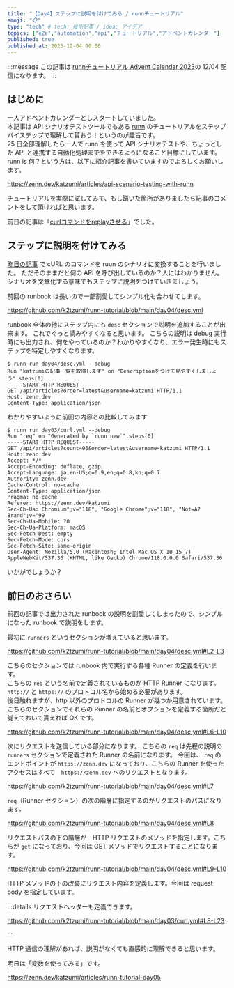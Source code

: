 ```yaml
---
title: "【Day4】ステップに説明を付けてみる / runnチュートリアル"
emoji: "📋"
type: "tech" # tech: 技術記事 / idea: アイデア
topics: ["e2e","automation","api","チュートリアル","アドベントカレンダー"]
published: true
published_at: 2023-12-04 00:00
---
```


:::message
この記事は [runnチュートリアル Advent Calendar 2023](https://qiita.com/advent-calendar/2023/runn-tutorial)の 12/04 配信になります。
:::

## はじめに

一人アドベントカレンダーとしスタートしていました。  
本記事は API シナリオテストツールでもある [runn](https://github.com/k1LoW/runn) のチュートリアルをステップバイステップで理解して貰おう！というのが趣旨です。  
25 日全部理解したら一人で runn を使って API シナリオテストや、ちょっとした API と連携する自動化処理までをできるようになること目標にしています。  
runn is 何？という方は、以下に紹介記事を書いていますのでよろしくお願いします。

https://zenn.dev/katzumi/articles/api-scenario-testing-with-runn

チュートリアルを実際に試してみて、もし躓いた箇所がありましたら記事のコメントをして頂ければと思います。

前日の記事は「[curlコマンドをreplayさせる](https://zenn.dev/katzumi/articles/runn-tutorial-day03)」でした。

## ステップに説明を付けてみる

[昨日の記事](https://zenn.dev/katzumi/articles/runn-tutorial-day03) で cURL のコマンドを ruun のシナリオに変換することを行いました。 
ただそのままだと何の API を呼び出しているのか？人にはわかりません。
シナリオを文章化する意味でもステップに説明をつけていきましょう。

前回の runbook は長いので一部割愛してシンプル化も合わせてします。

https://github.com/k2tzumi/runn-tutorial/blob/main/day04/desc.yml

runbook 全体の他にステップ内にも `desc` セクションで説明を追加することが出来ます。
これでぐっと読みやすくなると思います。
こちらの説明は debug 実行時にも出力され、何をやっているのか？わかりやすくなり、エラー発生時にもステップを特定しやすくなります。

```console
$ runn run day04/desc.yml --debug             
Run "katzumiの記事一覧を取得します" on "Descriptionをつけて見やすくしましょう".steps[0]
-----START HTTP REQUEST-----
GET /api/articles?order=latest&username=katzumi HTTP/1.1
Host: zenn.dev
Content-Type: application/json
```

わかりやすいように前回の内容との比較してみます

```console
$ runn run day03/curl.yml --debug 
Run "req" on "Generated by `runn new`".steps[0]
-----START HTTP REQUEST-----
GET /api/articles?count=96&order=latest&username=katzumi HTTP/1.1
Host: zenn.dev
Accept: */*
Accept-Encoding: deflate, gzip
Accept-Language: ja,en-US;q=0.9,en;q=0.8,ko;q=0.7
Authority: zenn.dev
Cache-Control: no-cache
Content-Type: application/json
Pragma: no-cache
Referer: https://zenn.dev/katzumi
Sec-Ch-Ua: Chromium";v="118", "Google Chrome";v="118", "Not=A?Brand";v="99
Sec-Ch-Ua-Mobile: ?0
Sec-Ch-Ua-Platform: macOS
Sec-Fetch-Dest: empty
Sec-Fetch-Mode: cors
Sec-Fetch-Site: same-origin
User-Agent: Mozilla/5.0 (Macintosh; Intel Mac OS X 10_15_7) AppleWebKit/537.36 (KHTML, like Gecko) Chrome/118.0.0.0 Safari/537.36
```

いかがでしょうか？

## 前日のおさらい

前回の記事では出力された runbook の説明を割愛してしまったので、シンプルになった runbook で説明をします。

最初に `runners` というセクションが増えていると思います。

https://github.com/k2tzumi/runn-tutorial/blob/main/day04/desc.yml#L2-L3

こちらのセクションでは runbook 内で実行する各種 Runner の定義を行います。  
こちらの `req` という名前で定義されているものが HTTP Runner になります。`http://` と `https://` のプロトコル名から始める必要があります。  
後日触れますが、http 以外のプロトコルの Runner が幾つか用意されています。
こちらのセクションでそれらの Runner の名前とオプションを定義する箇所だと覚えておいて貰えれば OK です。


https://github.com/k2tzumi/runn-tutorial/blob/main/day04/desc.yml#L6-L10

次にリクエストを送信している部分になります。
こちらの `req` は先程の説明の `runners` セクションで定義された Runner の名前になります。
今回は、 `req` のエンドポイントが `https://zenn.dev` になっており、こちらの Runner を使ったアクセスはすべて　`https://zenn.dev` へのリクエストとなります。

https://github.com/k2tzumi/runn-tutorial/blob/main/day04/desc.yml#L7

`req`（Runner セクション）の次の階層に指定するのがリクエストのパスになります。

https://github.com/k2tzumi/runn-tutorial/blob/main/day04/desc.yml#L8

リクエストパスの下の階層が　HTTP リクエストのメソッドを指定します。こちらが `get` になっており、今回は GET メソッドでリクエストすることになります。

https://github.com/k2tzumi/runn-tutorial/blob/main/day04/desc.yml#L9-L10

HTTP メソッドの下の改装にリクエスト内容を定義します。今回は request body を指定しています。

:::details リクエストヘッダーも定義できます。

https://github.com/k2tzumi/runn-tutorial/blob/main/day03/curl.yml#L8-L23

:::

HTTP 通信の理解があれば、説明がなくても直感的に理解できると思います。


明日は「変数を使ってみる」です。

https://zenn.dev/katzumi/articles/runn-tutorial-day05